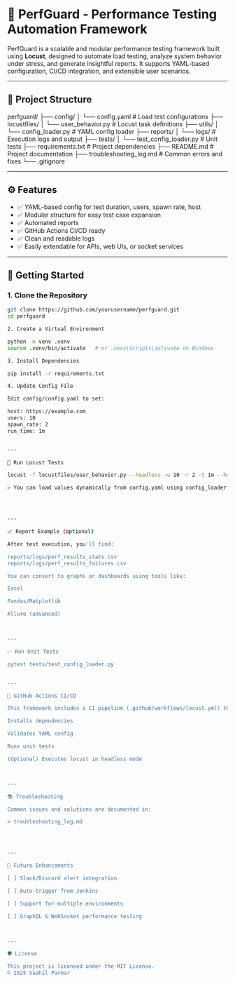 # 🚀 PerfGuard - Performance Testing Automation Framework

PerfGuard is a scalable and modular performance testing framework built using **Locust**, designed to automate load testing, analyze system behavior under stress, and generate insightful reports. It supports YAML-based configuration, CI/CD integration, and extensible user scenarios.

---

## 📁 Project Structure

perfguard/ ├── config/ │   └── config.yaml               # Load test configurations ├── locustfiles/ │   └── user_behavior.py          # Locust task definitions ├── utils/ │   └── config_loader.py          # YAML config loader ├── reports/ │   └── logs/                     # Execution logs and output ├── tests/ │   └── test_config_loader.py     # Unit tests ├── requirements.txt              # Project dependencies ├── README.md                     # Project documentation ├── troubleshooting_log.md        # Common errors and fixes └── .gitignore

---

## ⚙️ Features

- ✅ YAML-based config for test duration, users, spawn rate, host
- ✅ Modular structure for easy test case expansion
- ✅ Automated reports
- ✅ GitHub Actions CI/CD ready
- ✅ Clean and readable logs
- ✅ Easily extendable for APIs, web UIs, or socket services

---

## 🚀 Getting Started

### 1. Clone the Repository

```bash
git clone https://github.com/yourusername/perfguard.git
cd perfguard

2. Create a Virtual Environment

python -m venv .venv
source .venv/bin/activate   # or .venv\Scripts\activate on Windows

3. Install Dependencies

pip install -r requirements.txt

4. Update Config File

Edit config/config.yaml to set:

host: https://example.com
users: 10
spawn_rate: 2
run_time: 1m


---

🧪 Run Locust Tests

locust -f locustfiles/user_behavior.py --headless -u 10 -r 2 -t 1m --host https://example.com --csv=reports/logs/perf_results

> You can load values dynamically from config.yaml using config_loader.py




---

📈 Report Example (optional)

After test execution, you'll find:

reports/logs/perf_results_stats.csv
reports/logs/perf_results_failures.csv

You can convert to graphs or dashboards using tools like:

Excel

Pandas/Matplotlib

Allure (advanced)



---

✅ Run Unit Tests

pytest tests/test_config_loader.py


---

🧩 GitHub Actions CI/CD

This framework includes a CI pipeline (.github/workflows/locust.yml) that:

Installs dependencies

Validates YAML config

Runs unit tests

(Optional) Executes locust in headless mode



---

📚 Troubleshooting

Common issues and solutions are documented in:

> troubleshooting_log.md




---

📌 Future Enhancements

[ ] Slack/Discord alert integration

[ ] Auto-trigger from Jenkins

[ ] Support for multiple environments

[ ] GraphQL & WebSocket performance testing



---

🛡️ License

This project is licensed under the MIT License.
© 2025 Saahil Parmar
